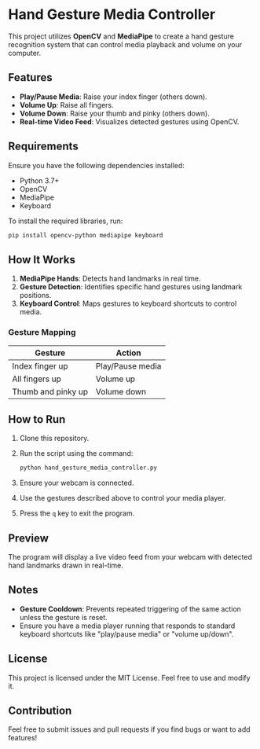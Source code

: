 
# Hand Gesture Media Controller

This project utilizes **OpenCV** and **MediaPipe** to create a hand gesture recognition system that can control media playback and volume on your computer.

## Features

- **Play/Pause Media**: Raise your index finger (others down).
- **Volume Up**: Raise all fingers.
- **Volume Down**: Raise your thumb and pinky (others down).
- **Real-time Video Feed**: Visualizes detected gestures using OpenCV.

## Requirements

Ensure you have the following dependencies installed:

- Python 3.7+
- OpenCV
- MediaPipe
- Keyboard

To install the required libraries, run:

```bash
pip install opencv-python mediapipe keyboard
```

## How It Works

1. **MediaPipe Hands**: Detects hand landmarks in real time.
2. **Gesture Detection**: Identifies specific hand gestures using landmark positions.
3. **Keyboard Control**: Maps gestures to keyboard shortcuts to control media.

### Gesture Mapping

| Gesture                    | Action                |
|----------------------------|-----------------------|
| Index finger up            | Play/Pause media      |
| All fingers up             | Volume up            |
| Thumb and pinky up         | Volume down          |

## How to Run

1. Clone this repository.
2. Run the script using the command:

   ```bash
   python hand_gesture_media_controller.py
   ```

3. Ensure your webcam is connected.
4. Use the gestures described above to control your media player.
5. Press the `q` key to exit the program.

## Preview

The program will display a live video feed from your webcam with detected hand landmarks drawn in real-time.

## Notes

- **Gesture Cooldown**: Prevents repeated triggering of the same action unless the gesture is reset.
- Ensure you have a media player running that responds to standard keyboard shortcuts like "play/pause media" or "volume up/down".

## License

This project is licensed under the MIT License. Feel free to use and modify it.

## Contribution

Feel free to submit issues and pull requests if you find bugs or want to add features!
